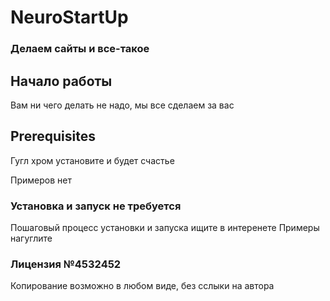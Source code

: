 # NeuroStartUp

### Делаем сайты и все-такое

## Начало работы
 Вам ни чего делать не надо, мы все сделаем за вас

## Prerequisites
 Гугл хром установите и будет счастье

 Примеров нет

### Установка и запуск не требуется
 Пошаговый процесс установки и запуска ищите в интеренете
 Примеры нагуглите 

### Лицензия №4532452
 Копирование возможно в любом виде, без сслыки на автора
